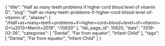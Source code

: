 {
    "title": "Half as many teeth problems if higher cord blood level of vitamin D",
    "slug": "half-as-many-teeth-problems-if-higher-cord-blood-level-of-vitamin-d",
    "aliases": [
        "/Half+as+many+teeth+problems+if+higher+cord+blood+level+of+vitamin+D+\u2013+March+2019",
        "/10620"
    ],
    "tiki_page_id": 10620,
    "date": "2019-03-26",
    "categories": [
        "Dental",
        "Far from equator",
        "Infant-Child"
    ],
    "tags": [
        "Dental",
        "Far from equator",
        "Infant-Child"
    ]
}